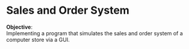 # Sales and Order System

**Objective**:  
Implementing a program that simulates the sales and order system of a computer store via a GUI.
